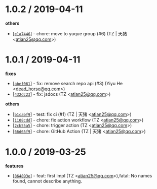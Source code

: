 
1.0.2 / 2019-04-11
==================

**others**
  * [[`e1a7446`](http://github.com/yuque/sdk/commit/e1a74463af59d524261e36f90a0fca57dc94f402)] - chore: move to yuque group (#6) (TZ | 天猪 <<atian25@qq.com>>)

1.0.1 / 2019-04-11
==================

**fixes**
  * [[`abef061`](http://github.com/yuque/sdk/commit/abef061a6d0cc37d25851fbf11cb8a362e0ade9e)] - fix: remove search repo api (#3) (Yiyu He <<dead_horse@qq.com>>)
  * [[`432dc23`](http://github.com/yuque/sdk/commit/432dc23adcb1e236aa28dcc33caeab14d19594cf)] - fix: jsdocs (TZ <<atian25@qq.com>>)

**others**
  * [[`b1cabf9`](http://github.com/yuque/sdk/commit/b1cabf9f11ec6fc1b9d8ca18342b8056c2599b0c)] - test: fix ci (#1) (TZ | 天猪 <<atian25@qq.com>>)
  * [[`1108cdd`](http://github.com/yuque/sdk/commit/1108cddb917364914e31d6fd0be8754db833e2f4)] - chore: fix action workflow (TZ <<atian25@qq.com>>)
  * [[`2cb55a5`](http://github.com/yuque/sdk/commit/2cb55a5982caba574daa32df4e5beb86729058c7)] - chore: trigger action (TZ <<atian25@qq.com>>)
  * [[`66d65f9`](http://github.com/yuque/sdk/commit/66d65f9d09b3db5b405478e3509c332b2434c4b1)] - chore: GitHub Action (TZ | 天猪 <<atian25@qq.com>>)

1.0.0 / 2019-03-25
==================

**features**
  * [[`864893e`](http://github.com/yuque/sdk/commit/864893efbb499d6b19a6184b8241a922f9180eac)] - feat: first impl (TZ <<atian25@qq.com>>),fatal: No names found, cannot describe anything.
